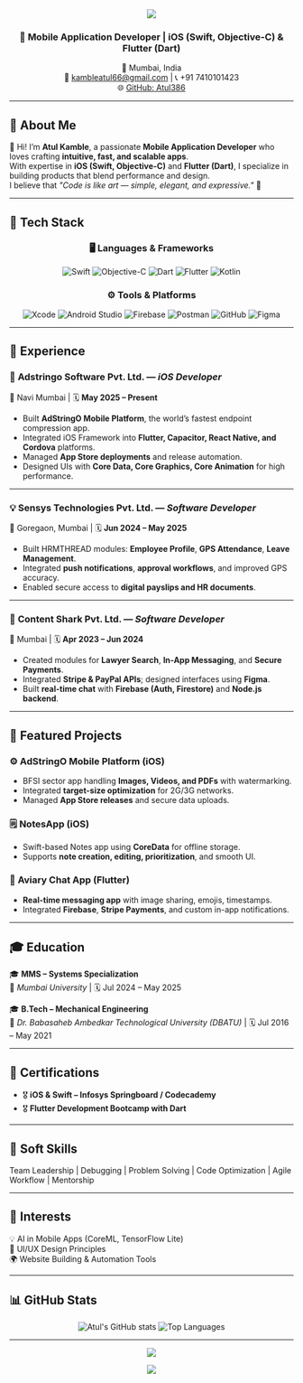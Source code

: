 <!-- 🌐 ATUL KAMBLE – Modern GitHub Portfolio README -->

<!-- HEADER SECTION -->
<div align="center">

<img src="https://capsule-render.vercel.app/api?type=waving&color=0:00BFFF,100:000000&height=180&section=header&text=👨‍💻%20Atul%20Kamble&fontSize=42&fontColor=ffffff&fontAlignY=35" />

<h3>🚀 Mobile Application Developer | iOS (Swift, Objective-C) & Flutter (Dart)</h3>

📍 Mumbai, India  
📧 <a href="mailto:kambleatul66@gmail.com">kambleatul66@gmail.com</a> | 📞 +91 7410101423  
🌐 <a href="https://github.com/Atul386">GitHub: Atul386</a>  

---

</div>

<!-- ABOUT SECTION -->
## 💼 About Me

👋 Hi! I’m **Atul Kamble**, a passionate **Mobile Application Developer** who loves crafting **intuitive, fast, and scalable apps**.  
With expertise in **iOS (Swift, Objective-C)** and **Flutter (Dart)**, I specialize in building products that blend performance and design.  
I believe that *"Code is like art — simple, elegant, and expressive."* 🎯  

---

<!-- SKILLS SECTION -->
## 🧠 Tech Stack

<div align="center">

### 🖥️ Languages & Frameworks  
![Swift](https://img.shields.io/badge/Swift-F54A2A?style=for-the-badge&logo=swift&logoColor=white)
![Objective-C](https://img.shields.io/badge/Objective--C-438eff?style=for-the-badge&logo=apple&logoColor=white)
![Dart](https://img.shields.io/badge/Dart-0175C2?style=for-the-badge&logo=dart&logoColor=white)
![Flutter](https://img.shields.io/badge/Flutter-02569B?style=for-the-badge&logo=flutter&logoColor=white)
![Kotlin](https://img.shields.io/badge/Kotlin-7F52FF?style=for-the-badge&logo=kotlin&logoColor=white)

### ⚙️ Tools & Platforms  
![Xcode](https://img.shields.io/badge/Xcode-1575F9?style=for-the-badge&logo=xcode&logoColor=white)
![Android Studio](https://img.shields.io/badge/Android%20Studio-3DDC84?style=for-the-badge&logo=android-studio&logoColor=white)
![Firebase](https://img.shields.io/badge/Firebase-FFCA28?style=for-the-badge&logo=firebase&logoColor=black)
![Postman](https://img.shields.io/badge/Postman-FF6C37?style=for-the-badge&logo=postman&logoColor=white)
![GitHub](https://img.shields.io/badge/GitHub-181717?style=for-the-badge&logo=github)
![Figma](https://img.shields.io/badge/Figma-F24E1E?style=for-the-badge&logo=figma&logoColor=white)

</div>

---

<!-- EXPERIENCE SECTION -->
## 💼 Experience

### 🚀 **Adstringo Software Pvt. Ltd.** — *iOS Developer*  
📍 Navi Mumbai | 🗓 **May 2025 – Present**

- Built **AdStringO Mobile Platform**, the world’s fastest endpoint compression app.  
- Integrated iOS Framework into **Flutter, Capacitor, React Native, and Cordova** platforms.  
- Managed **App Store deployments** and release automation.  
- Designed UIs with **Core Data, Core Graphics, Core Animation** for high performance.

---

### 💡 **Sensys Technologies Pvt. Ltd.** — *Software Developer*  
📍 Goregaon, Mumbai | 🗓 **Jun 2024 – May 2025**

- Built HRMTHREAD modules: **Employee Profile**, **GPS Attendance**, **Leave Management**.  
- Integrated **push notifications**, **approval workflows**, and improved GPS accuracy.  
- Enabled secure access to **digital payslips and HR documents**.  

---

### 🧩 **Content Shark Pvt. Ltd.** — *Software Developer*  
📍 Mumbai | 🗓 **Apr 2023 – Jun 2024**

- Created modules for **Lawyer Search**, **In-App Messaging**, and **Secure Payments**.  
- Integrated **Stripe & PayPal APIs**; designed interfaces using **Figma**.  
- Built **real-time chat** with **Firebase (Auth, Firestore)** and **Node.js backend**.  

---

<!-- PROJECTS SECTION -->
## 📱 Featured Projects  

### ⚙️ **AdStringO Mobile Platform (iOS)**
- BFSI sector app handling **Images, Videos, and PDFs** with watermarking.  
- Integrated **target-size optimization** for 2G/3G networks.  
- Managed **App Store releases** and secure data uploads.  

### 🗒 **NotesApp (iOS)**
- Swift-based Notes app using **CoreData** for offline storage.  
- Supports **note creation, editing, prioritization**, and smooth UI.  

### 💬 **Aviary Chat App (Flutter)**
- **Real-time messaging app** with image sharing, emojis, timestamps.  
- Integrated **Firebase**, **Stripe Payments**, and custom in-app notifications.  

---

<!-- EDUCATION SECTION -->
## 🎓 Education  

🎓 **MMS – Systems Specialization**  
📍 *Mumbai University* | 🗓 Jul 2024 – May 2025  

🎓 **B.Tech – Mechanical Engineering**  
📍 *Dr. Babasaheb Ambedkar Technological University (DBATU)* | 🗓 Jul 2016 – May 2021

---

<!-- CERTIFICATIONS SECTION -->
## 🧾 Certifications  

- 🎖 **iOS & Swift – Infosys Springboard / Codecademy**  
- 🎖 **Flutter Development Bootcamp with Dart**  

---

<!-- SOFT SKILLS -->
## 💬 Soft Skills  

Team Leadership | Debugging | Problem Solving | Code Optimization | Agile Workflow | Mentorship  

---

<!-- INTERESTS SECTION -->
## 🌟 Interests  

💡 AI in Mobile Apps (CoreML, TensorFlow Lite)  
🎨 UI/UX Design Principles  
🌍 Website Building & Automation Tools  

---

<!-- STATS -->
## 📊 GitHub Stats  

<div align="center">

![Atul's GitHub stats](https://github-readme-stats.vercel.app/api?username=Atul386&show_icons=true&theme=tokyonight&hide_border=true)
![Top Languages](https://github-readme-stats.vercel.app/api/top-langs/?username=Atul386&layout=compact&theme=tokyonight&hide_border=true)

</div>

---

<!-- FOOTER -->
<div align="center">
  
<img src="https://capsule-render.vercel.app/api?type=waving&color=0:000000,100:00BFFF&height=120&section=footer"/>

<p align="center">
  <img src="https://readme-typing-svg.herokuapp.com?font=Poppins&size=22&duration=3000&color=00BFFF&center=true&vCenter=true&width=600&lines=Thanks+for+visiting!;Let's+build+something+amazing+together.🚀" />
</p>

</div>

 


